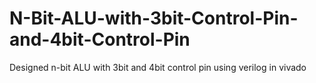 # N-Bit-ALU-with-3bit-Control-Pin-and-4bit-Control-Pin
Designed n-bit ALU with 3bit and 4bit control pin using verilog in vivado 
